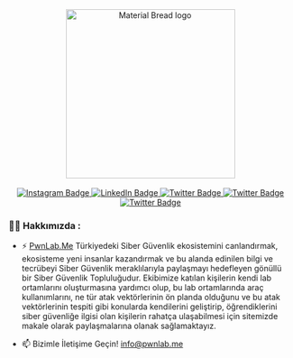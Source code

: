 <div id="header" align="center">
  <img width="300" src="https://pwnlab.me/wp-content/webp-express/webp-images/uploads/2020/11/Logo2334.png.webp" alt="Material Bread logo">
</div><br>

<div id="badges" align="center">
  <a href="[your-youtube-URL](https://www.instagram.com/pwnlab.me/)">
    <img src="https://img.shields.io/badge/Instagram-purple?style=for-the-badge&logo=instagram&logoColor=white" alt="Instagram Badge"/>
  </a>
  <a href="https://www.linkedin.com/company/pwnlab/">
    <img src="https://img.shields.io/badge/LinkedIn-blue?style=for-the-badge&logo=linkedin&logoColor=white" alt="LinkedIn Badge"/>
  </a>
  <a href="https://twitter.com/PwnlabMe">
    <img src="https://img.shields.io/badge/Twitter-blue?style=for-the-badge&logo=twitter&logoColor=white" alt="Twitter Badge"/>
  </a>
  <a href="https://discord.gg/GYzrXcGTbr">
    <img src="https://img.shields.io/badge/Discord-blue?style=for-the-badge&logo=discord&logoColor=white" alt="Twitter Badge"/>
  </a>
  <a href="https://t.me/CyberSec_TR">
    <img src="https://img.shields.io/badge/Telegram-blue?style=for-the-badge&logo=telegram&logoColor=white" alt="Twitter Badge"/>
  </a>
</div>

<div id="count" align="center">
<img src="https://komarev.com/ghpvc/?username=PwnLabMe-Project&style=flat-square&color=blue" alt="" />
</div>

### :man_technologist: Hakkımızda :

- :zap: [PwnLab.Me](https://pwnlab.me) Türkiyedeki Siber Güvenlik ekosistemini canlandırmak, ekosisteme yeni insanlar kazandırmak ve bu alanda edinilen bilgi ve tecrübeyi Siber Güvenlik meraklılarıyla paylaşmayı hedefleyen gönüllü bir Siber Güvenlik Topluluğudur. Ekibimize katılan kişilerin kendi lab ortamlarını oluşturmasına yardımcı olup, bu lab ortamlarında araç kullanımlarını, ne tür atak vektörlerinin ön planda olduğunu ve bu atak vektörlerinin tespiti gibi konularda kendilerini geliştirip, öğrendiklerini siber güvenliğe ilgisi olan kişilerin rahatça ulaşabilmesi için sitemizde makale olarak paylaşmalarına olanak sağlamaktayız.

- :mailbox: Bizimle İletişime Geçin! [info@pwnlab.me](mailto:info@pwnlab.me)


